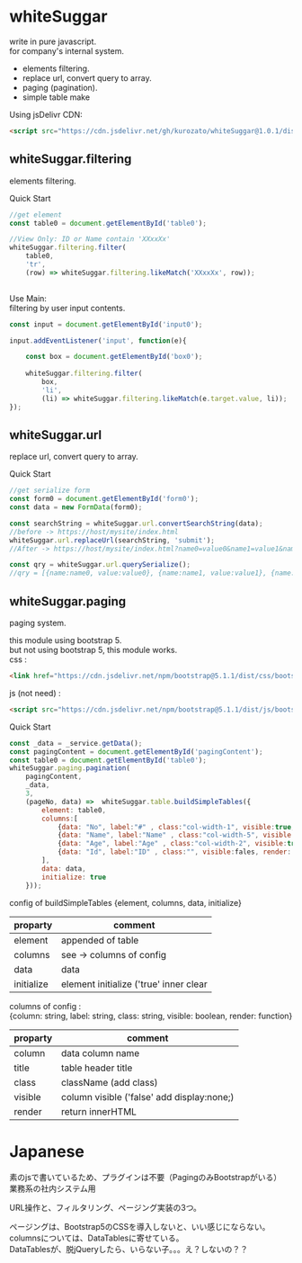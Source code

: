 # whiteSuggar

write in pure javascript.    
for company's internal system.    

- elements filtering.
- replace url, convert query to array.
- paging (pagination).
- simple table make

Using jsDelivr CDN:
```html
<script src="https://cdn.jsdelivr.net/gh/kurozato/whiteSuggar@1.0.1/dist/whiteSuggar.js"></script>
```

## whiteSuggar.filtering
elements filtering.    

Quick Start
```js
//get element 
const table0 = document.getElementById('table0');

//View Only: ID or Name contain 'XXxxXx'
whiteSuggar.filtering.filter(
    table0,
    'tr',
    (row) => whiteSuggar.filtering.likeMatch('XXxxXx', row));
    
```
Use Main:   
filtering by user input contents.
```js
const input = document.getElementById('input0');

input.addEventListener('input', function(e){

    const box = document.getElementById('box0');
    
    whiteSuggar.filtering.filter(
        box,
        'li',
        (li) => whiteSuggar.filtering.likeMatch(e.target.value, li));
});    
```

## whiteSuggar.url

replace url, convert query to array.    

Quick Start
```js
//get serialize form
const form0 = document.getElementById('form0');
const data = new FormData(form0);

const searchString = whiteSuggar.url.convertSearchString(data);
//before -> https://host/mysite/index.html
whiteSuggar.url.replaceUrl(searchString, 'submit');
//After -> https://host/mysite/index.html?name0=value0&name1=value1&name2=value2#submit

const qry = whiteSuggar.url.querySerialize();
//qry = [{name:name0, value:value0}, {name:name1, value:value1}, {name:name2, value:value2}];
```

## whiteSuggar.paging

paging system.    

this module using bootstrap 5.    
but not using bootstrap 5, this module works.    
css :
``` html
<link href="https://cdn.jsdelivr.net/npm/bootstrap@5.1.1/dist/css/bootstrap.min.css" rel="stylesheet" integrity="sha384-F3w7mX95PdgyTmZZMECAngseQB83DfGTowi0iMjiWaeVhAn4FJkqJByhZMI3AhiU" crossorigin="anonymous">
```
js (not need) :
``` html
<script src="https://cdn.jsdelivr.net/npm/bootstrap@5.1.1/dist/js/bootstrap.bundle.min.js" integrity="sha384-/bQdsTh/da6pkI1MST/rWKFNjaCP5gBSY4sEBT38Q/9RBh9AH40zEOg7Hlq2THRZ" crossorigin="anonymous"></script>
```

Quick Start
```js
const _data = _service.getData();
const pagingContent = document.getElementById('pagingContent');
const table0 = document.getElementById('table0');
whiteSuggar.paging.pagination(
    pagingContent,
    _data,
    3,
    (pageNo, data) =>  whiteSuggar.table.buildSimpleTables({
        element: table0,
        columns:[
            {data: "No", label:"#" , class:"col-width-1", visible:true, render: null},
            {data: "Name", label:"Name" , class:"col-width-5", visible:true, render: null},
            {data: "Age", label:"Age" , class:"col-width-2", visible:true, render: (data) => {return `<small>${data}</small>`;}},
            {data: "Id", label:"ID" , class:"", visible:fales, render: null}
        ],
        data: data,
        initialize: true
    }));
```
config of buildSimpleTables
{element, columns, data, initialize}

| proparty | comment |
|---|---|
| element | appended of table |
| columns | see -> columns of config |
| data | data |
| initialize | element initialize ('true' inner clear |

columns of config :    
{column: string, label: string, class: string, visible: boolean, render: function}

| proparty | comment |
|---|---|
| column | data column name |
| title | table header title |
| class | className (add class) |
| visible | column visible ('false' add display:none;) |
| render | return innerHTML |

# Japanese
素のjsで書いているため、プラグインは不要（PagingのみBootstrapがいる）    
業務系の社内システム用    

URL操作と、フィルタリング、ページング実装の3つ。    

ページングは、Bootstrap5のCSSを導入しないと、いい感じにならない。    
columnsについては、DataTablesに寄せている。    
DataTablesが、脱jQueryしたら、いらない子。。。え？しないの？？
